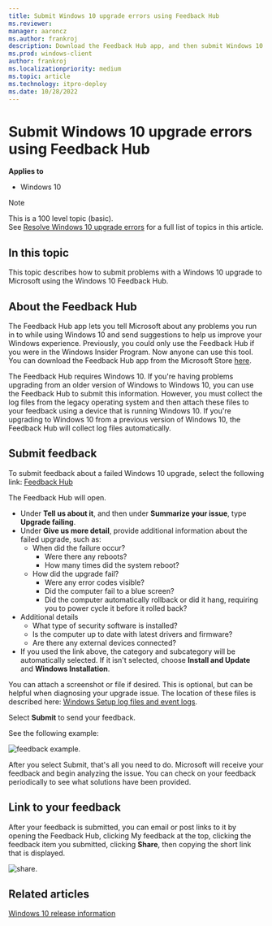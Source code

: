 ```yaml
---
title: Submit Windows 10 upgrade errors using Feedback Hub
ms.reviewer: 
manager: aaroncz
ms.author: frankroj
description: Download the Feedback Hub app, and then submit Windows 10 upgrade errors for diagnosis using feedback hub.
ms.prod: windows-client
author: frankroj
ms.localizationpriority: medium
ms.topic: article
ms.technology: itpro-deploy
ms.date: 10/28/2022
---
```


# Submit Windows 10 upgrade errors using Feedback Hub

**Applies to**
-   Windows 10

>[!NOTE]
>This is a 100 level topic (basic).<br>
>See [Resolve Windows 10 upgrade errors](resolve-windows-10-upgrade-errors.md) for a full list of topics in this article.

## In this topic

This topic describes how to submit problems with a Windows 10 upgrade to Microsoft using the Windows 10 Feedback Hub.

## About the Feedback Hub

The Feedback Hub app lets you tell Microsoft about any problems you run in to while using Windows 10 and send suggestions to help us improve your Windows experience. Previously, you could only use the Feedback Hub if you were in the Windows Insider Program. Now anyone can use this tool.  You can download the Feedback Hub app from the Microsoft Store [here](https://www.microsoft.com/store/p/feedback-hub/9nblggh4r32n?SilentAuth=1&wa=wsignin1.0).

The Feedback Hub requires Windows 10. If you're having problems upgrading from an older version of Windows to Windows 10, you can use the Feedback Hub to submit this information. However, you must collect the log files from the legacy operating system and then attach these files to your feedback using a device that is running Windows 10. If you're upgrading to Windows 10 from a previous version of Windows 10, the Feedback Hub will collect log files automatically.

## Submit feedback

To submit feedback about a failed Windows 10 upgrade, select the following link: [Feedback Hub](feedback-hub://?referrer=resolveUpgradeErrorsPage&tabid=2&contextid=81&newFeedback=true&feedbackType=2&topic=submit-errors.md) 

The Feedback Hub will open.

- Under **Tell us about it**, and then under **Summarize your issue**, type **Upgrade failing**.
- Under **Give us more detail**, provide additional information about the failed upgrade, such as:
    - When did the failure occur?
        - Were there any reboots?
        - How many times did the system reboot?
    - How did the upgrade fail?
        - Were any error codes visible?
        - Did the computer fail to a blue screen?
        - Did the computer automatically rollback or did it hang, requiring you to power cycle it before it rolled back?
- Additional details
    - What type of security software is installed?
    - Is the computer up to date with latest drivers and firmware?
    - Are there any external devices connected? 
- If you used the link above, the category and subcategory will be automatically selected. If it isn't selected, choose **Install and Update** and **Windows Installation**. 

You can attach a screenshot or file if desired. This is optional, but can be helpful when diagnosing your upgrade issue. The location of these files is described here: [Windows Setup log files and event logs](/windows-hardware/manufacture/desktop/windows-setup-log-files-and-event-logs).

Select **Submit** to send your feedback.

See the following example:

![feedback example.](../images/feedback.png) 

After you select Submit, that's all you need to do. Microsoft will receive your feedback and begin analyzing the issue.  You can check on your feedback periodically to see what solutions have been provided.

## Link to your feedback

After your feedback is submitted, you can email or post links to it by opening the Feedback Hub, clicking My feedback at the top, clicking the feedback item you submitted, clicking **Share**, then copying the short link that is displayed.

![share.](../images/share.jpg) 

## Related articles

[Windows 10 release information](https://technet.microsoft.com/windows/release-info.aspx)
